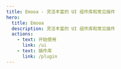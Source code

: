 ```yaml
---
title: Emooa - 灵活丰富的 UI 组件库和常见插件
hero:
  title: Emooa
  description: 灵活丰富的 UI 组件库和常见插件
  actions:
    - text: 开始使用
      link: /ui
    - text: 插件库
      link: /plugin
---
```

